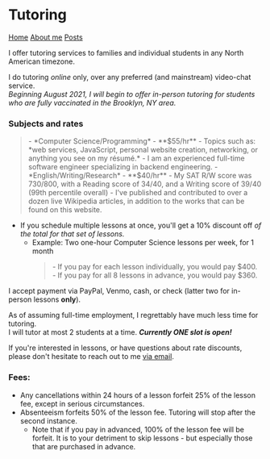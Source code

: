 <title>Tutoring</title>
<meta http-equiv="Content-Type" content="text/html; charset=UTF-8"/>
<meta name="viewport" content="width=device-width, initial-scale=1"/>
<link href="https://fonts.googleapis.com/css?family=IBM+Plex+Mono|Open+Sans" rel="stylesheet"/>
<link href="../stylesheet.css" type="text/css" rel="stylesheet"/>
<link rel="shortcut icon" type="image/png" href="/images/favicon.png"/>

# Tutoring

[Home](../)
[About me](../info/about)
[Posts](../posts/)

I offer tutoring services to families and individual students in any North American timezone.

I do tutoring <i>online</i> only, over any preferred (and mainstream) video-chat service.\
*Beginning August 2021, I will begin to offer in-person tutoring for students who are fully vaccinated in the Brooklyn, NY area.*

### Subjects and rates

<blockquote>
- *Computer Science/Programming* - **$55/hr**
  - Topics such as: *web services, JavaScript, personal website creation, networking, or anything you see on my résumé.*
  - I am an experienced full-time software engineer specializing in backend engineering.
- *English/Writing/Research* - **$40/hr**
  - My SAT R/W score was 730/800, with a Reading score of 34/40, and a Writing score of 39/40 (99th percentile overall)
  - I've published and contributed to over a dozen live Wikipedia articles, in addition to the works that can be found on this website.
</blockquote>

- If you schedule multiple lessons at once, you'll get a 10% discount off *of the total for that set of lessons.*
  - Example: Two one-hour Computer Science lessons per week, for 1 month
    <blockquote>
    - If you pay for each lesson individually, you would pay $400.
    - If you pay for all 8 lessons in advance, you would pay $360.
    </blockquote>

I accept payment via PayPal, Venmo, cash, or check (latter two for in-person lessons **only**).

As of assuming full-time employment, I regrettably have much less time for tutoring.\
I will tutor at most 2 students at a time. **_Currently ONE slot is open!_**

If you're interested in lessons, or have questions about rate discounts, please don't hesitate to reach out to me [via email](../info/about).

### Fees:
- Any cancellations within 24 hours of a lesson forfeit 25% of the lesson fee, except in serious circumstances.
- Absenteeism forfeits 50% of the lesson fee. Tutoring will stop after the second instance.
  - Note that if you pay in advanced, 100% of the lesson fee will be forfeit. It is to your detriment to skip lessons - but especially those that are purchased in advance.
